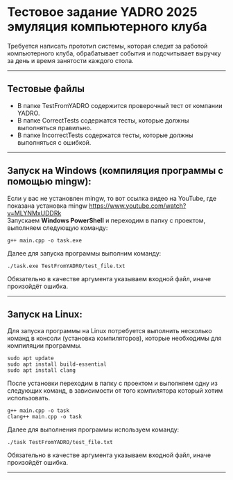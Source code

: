 # Тестовое задание YADRO 2025 эмуляция компьютерного клуба
Требуется написать прототип системы, которая следит за работой компьютерного клуба, обрабатывает события и подсчитывает выручку за день и время занятости каждого стола.
***
## Тестовые файлы
- В папке TestFromYADRO содержится проверочный тест от компании YADRO.
- В папке CorrectTests содержатся тесты, которые должны выполняться правильно.
- В папке  IncorrectTests содержатся тесты, которые должны выполняться с ошибкой.
***
## Запуск на Windows (компиляция программы с помощью mingw):
Если у вас не установлен mingw, то вот ссылка видео на YouTube, где показана установка mingw https://www.youtube.com/watch?v=MLYNMxUDDRk<br>
Запускаем __Windows PowerShell__ и переходим в папку с проектом, выполняем следующую команду:
```
g++ main.cpp -o task.exe
```
Далее для запуска программы выполним команду:
```
./task.exe TestFromYADRO/test_file.txt
```
Обязательно в качестве аргумента указываем входной файл, иначе произойдёт ошибка.
***
## Запуск на Linux:
Для запуска программы на Linux потребуется выполнить несколько команд в консоли (установка компиляторов), которые необходимы для компиляции программы.
```
sudo apt update
sudo apt install build-essential 
sudo apt install clang
```
После установки переходим в папку с проектом и выполняем одну из следующих команд, в зависимости от того компилятора который хотим использовать.
```
g++ main.cpp -o task
clang++ main.cpp -o task
```
Далее для выполнения программы используем команду:
```
./task TestFromYADRO/test_file.txt
```
Обязательно в качестве аргумента указываем входной файл, иначе произойдёт ошибка.
***
